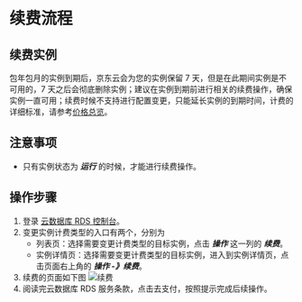 # 续费流程
## 续费实例
包年包月的实例到期后，京东云会为您的实例保留 7 天，但是在此期间实例是不可用的，7 天之后会彻底删除实例；建议在实例到期前进行相关的续费操作，确保实例一直可用；续费时候不支持进行配置变更，只能延长实例的到期时间，计费的详细标准，请参考[价格总览](./价格总览.md)。

## 注意事项
* 只有实例状态为 ***运行*** 的时候，才能进行续费操作。 

## 操作步骤
1. 登录 [云数据库 RDS 控制台](https://rds-console.jdcloud.com/database)。
2. 变更实例计费类型的入口有两个，分别为
    * 列表页：选择需要变更计费类型的目标实例，点击 ***操作*** 这一列的 ***续费***。
    * 实例详情页：选择需要变更计费类型的目标实例，进入到实例详情页，点击页面右上角的 ***操作 -》续费***。
3. 续费的页面如下图
![续费](https://img1.jcloudcs.com/cms/fab1d66b-e027-41c7-bd1b-91ba6f7950f920180404134106.png)
4. 阅读完云数据库 RDS 服务条款，点击去支付，按照提示完成后续操作。
